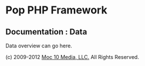 Pop PHP Framework
=================

Documentation : Data
--------------------

Data overview can go here.

(c) 2009-2012 [Moc 10 Media, LLC.](http://www.moc10media.com) All Rights Reserved.
